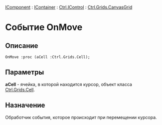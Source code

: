 ﻿---
Link: Com.Ctrl.Grids.CanvasGrid.@OnMove
---

[IComponent](topic:Com.Custom.ComClasses.IComponent.Default) :
[IContainer](topic:Com.Custom.ComClasses.IContainer.Default) :
[Ctrl.IControl](topic:Com.Custom.ComClasses.Ctrl.IControl.Default) :
[Ctrl.Grids.CanvasGrid](Default)

# Событие OnMove

## Описание

    OnMove :proc (aCell :Ctrl.Grids.Cell);

## Параметры

**aCell** - ячейка, в которой находится курсор, объект класса [Ctrl.Grids.Cell](topic:Com.Custom.ComClasses.Ctrl.Grids.Cell.Default).

## Назначение

Обработчик события, которое происходит при перемещении курсора.